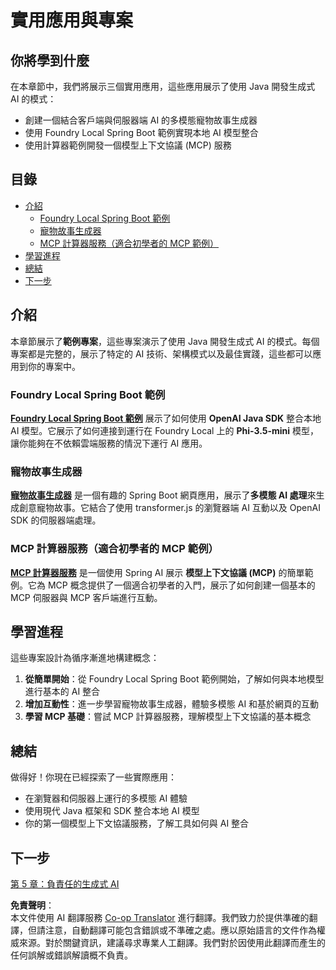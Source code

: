 <!--
CO_OP_TRANSLATOR_METADATA:
{
  "original_hash": "14c0a61ecc1cd2012a9c129236dfdf71",
  "translation_date": "2025-07-29T08:22:16+00:00",
  "source_file": "04-PracticalSamples/README.md",
  "language_code": "mo"
}
-->
# 實用應用與專案

## 你將學到什麼
在本章節中，我們將展示三個實用應用，這些應用展示了使用 Java 開發生成式 AI 的模式：
- 創建一個結合客戶端與伺服器端 AI 的多模態寵物故事生成器
- 使用 Foundry Local Spring Boot 範例實現本地 AI 模型整合
- 使用計算器範例開發一個模型上下文協議 (MCP) 服務

## 目錄

- [介紹](../../../04-PracticalSamples)
  - [Foundry Local Spring Boot 範例](../../../04-PracticalSamples)
  - [寵物故事生成器](../../../04-PracticalSamples)
  - [MCP 計算器服務（適合初學者的 MCP 範例）](../../../04-PracticalSamples)
- [學習進程](../../../04-PracticalSamples)
- [總結](../../../04-PracticalSamples)
- [下一步](../../../04-PracticalSamples)

## 介紹

本章節展示了**範例專案**，這些專案演示了使用 Java 開發生成式 AI 的模式。每個專案都是完整的，展示了特定的 AI 技術、架構模式以及最佳實踐，這些都可以應用到你的專案中。

### Foundry Local Spring Boot 範例

**[Foundry Local Spring Boot 範例](foundrylocal/README.md)** 展示了如何使用 **OpenAI Java SDK** 整合本地 AI 模型。它展示了如何連接到運行在 Foundry Local 上的 **Phi-3.5-mini** 模型，讓你能夠在不依賴雲端服務的情況下運行 AI 應用。

### 寵物故事生成器

**[寵物故事生成器](petstory/README.md)** 是一個有趣的 Spring Boot 網頁應用，展示了**多模態 AI 處理**來生成創意寵物故事。它結合了使用 transformer.js 的瀏覽器端 AI 互動以及 OpenAI SDK 的伺服器端處理。

### MCP 計算器服務（適合初學者的 MCP 範例）

**[MCP 計算器服務](calculator/README.md)** 是一個使用 Spring AI 展示 **模型上下文協議 (MCP)** 的簡單範例。它為 MCP 概念提供了一個適合初學者的入門，展示了如何創建一個基本的 MCP 伺服器與 MCP 客戶端進行互動。

## 學習進程

這些專案設計為循序漸進地構建概念：

1. **從簡單開始**：從 Foundry Local Spring Boot 範例開始，了解如何與本地模型進行基本的 AI 整合
2. **增加互動性**：進一步學習寵物故事生成器，體驗多模態 AI 和基於網頁的互動
3. **學習 MCP 基礎**：嘗試 MCP 計算器服務，理解模型上下文協議的基本概念

## 總結

做得好！你現在已經探索了一些實際應用：

- 在瀏覽器和伺服器上運行的多模態 AI 體驗
- 使用現代 Java 框架和 SDK 整合本地 AI 模型
- 你的第一個模型上下文協議服務，了解工具如何與 AI 整合

## 下一步

[第 5 章：負責任的生成式 AI](../05-ResponsibleGenAI/README.md)

**免責聲明**：  
本文件使用 AI 翻譯服務 [Co-op Translator](https://github.com/Azure/co-op-translator) 進行翻譯。我們致力於提供準確的翻譯，但請注意，自動翻譯可能包含錯誤或不準確之處。應以原始語言的文件作為權威來源。對於關鍵資訊，建議尋求專業人工翻譯。我們對於因使用此翻譯而產生的任何誤解或錯誤解讀概不負責。